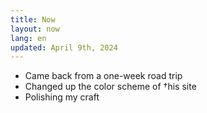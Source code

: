 ```yaml
---
title: Now
layout: now
lang: en
updated: April 9th, 2024
---
```

* Came back from a one-week road trip
* Changed up the color scheme of †his site
* Polishing my craft